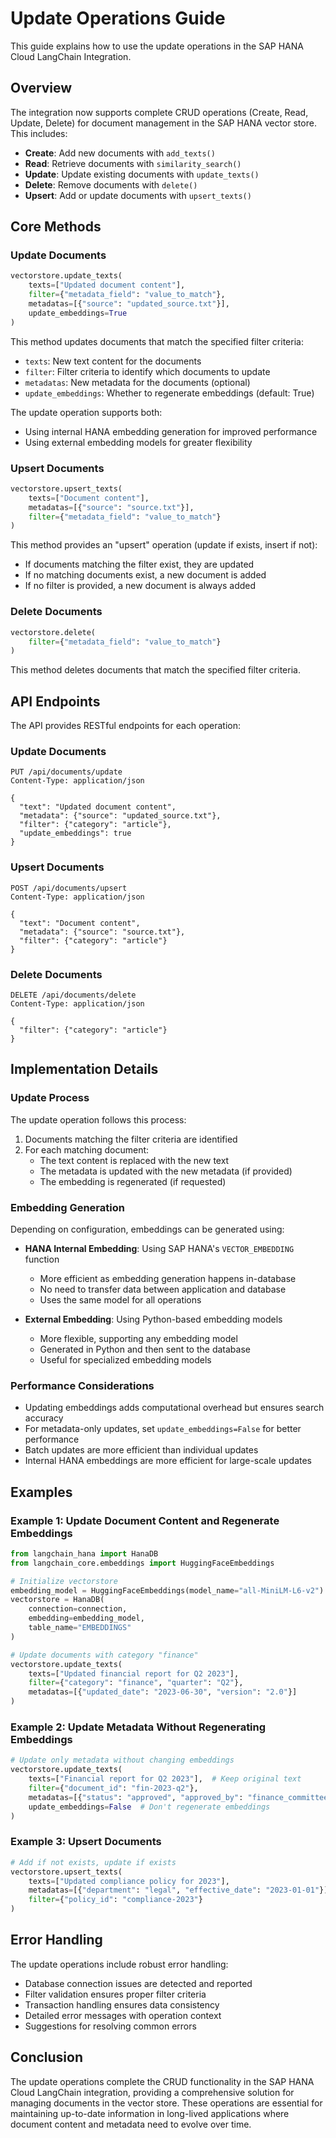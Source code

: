 # Update Operations Guide

This guide explains how to use the update operations in the SAP HANA Cloud LangChain Integration.

## Overview

The integration now supports complete CRUD operations (Create, Read, Update, Delete) for document management in the SAP HANA vector store. This includes:

- **Create**: Add new documents with `add_texts()`
- **Read**: Retrieve documents with `similarity_search()`
- **Update**: Update existing documents with `update_texts()`
- **Delete**: Remove documents with `delete()`
- **Upsert**: Add or update documents with `upsert_texts()`

## Core Methods

### Update Documents

```python
vectorstore.update_texts(
    texts=["Updated document content"],
    filter={"metadata_field": "value_to_match"},
    metadatas=[{"source": "updated_source.txt"}],
    update_embeddings=True
)
```

This method updates documents that match the specified filter criteria:

- `texts`: New text content for the documents
- `filter`: Filter criteria to identify which documents to update
- `metadatas`: New metadata for the documents (optional)
- `update_embeddings`: Whether to regenerate embeddings (default: True)

The update operation supports both:
- Using internal HANA embedding generation for improved performance
- Using external embedding models for greater flexibility

### Upsert Documents

```python
vectorstore.upsert_texts(
    texts=["Document content"],
    metadatas=[{"source": "source.txt"}],
    filter={"metadata_field": "value_to_match"}
)
```

This method provides an "upsert" operation (update if exists, insert if not):

- If documents matching the filter exist, they are updated
- If no matching documents exist, a new document is added
- If no filter is provided, a new document is always added

### Delete Documents

```python
vectorstore.delete(
    filter={"metadata_field": "value_to_match"}
)
```

This method deletes documents that match the specified filter criteria.

## API Endpoints

The API provides RESTful endpoints for each operation:

### Update Documents

```http
PUT /api/documents/update
Content-Type: application/json

{
  "text": "Updated document content",
  "metadata": {"source": "updated_source.txt"},
  "filter": {"category": "article"},
  "update_embeddings": true
}
```

### Upsert Documents

```http
POST /api/documents/upsert
Content-Type: application/json

{
  "text": "Document content",
  "metadata": {"source": "source.txt"},
  "filter": {"category": "article"}
}
```

### Delete Documents

```http
DELETE /api/documents/delete
Content-Type: application/json

{
  "filter": {"category": "article"}
}
```

## Implementation Details

### Update Process

The update operation follows this process:

1. Documents matching the filter criteria are identified
2. For each matching document:
   - The text content is replaced with the new text
   - The metadata is updated with the new metadata (if provided)
   - The embedding is regenerated (if requested)

### Embedding Generation

Depending on configuration, embeddings can be generated using:

- **HANA Internal Embedding**: Using SAP HANA's `VECTOR_EMBEDDING` function
  - More efficient as embedding generation happens in-database
  - No need to transfer data between application and database
  - Uses the same model for all operations

- **External Embedding**: Using Python-based embedding models
  - More flexible, supporting any embedding model
  - Generated in Python and then sent to the database
  - Useful for specialized embedding models

### Performance Considerations

- Updating embeddings adds computational overhead but ensures search accuracy
- For metadata-only updates, set `update_embeddings=False` for better performance
- Batch updates are more efficient than individual updates
- Internal HANA embeddings are more efficient for large-scale updates

## Examples

### Example 1: Update Document Content and Regenerate Embeddings

```python
from langchain_hana import HanaDB
from langchain_core.embeddings import HuggingFaceEmbeddings

# Initialize vectorstore
embedding_model = HuggingFaceEmbeddings(model_name="all-MiniLM-L6-v2")
vectorstore = HanaDB(
    connection=connection,
    embedding=embedding_model,
    table_name="EMBEDDINGS"
)

# Update documents with category "finance"
vectorstore.update_texts(
    texts=["Updated financial report for Q2 2023"],
    filter={"category": "finance", "quarter": "Q2"},
    metadatas=[{"updated_date": "2023-06-30", "version": "2.0"}]
)
```

### Example 2: Update Metadata Without Regenerating Embeddings

```python
# Update only metadata without changing embeddings
vectorstore.update_texts(
    texts=["Financial report for Q2 2023"],  # Keep original text
    filter={"document_id": "fin-2023-q2"},
    metadatas=[{"status": "approved", "approved_by": "finance_committee"}],
    update_embeddings=False  # Don't regenerate embeddings
)
```

### Example 3: Upsert Documents

```python
# Add if not exists, update if exists
vectorstore.upsert_texts(
    texts=["Updated compliance policy for 2023"],
    metadatas=[{"department": "legal", "effective_date": "2023-01-01"}],
    filter={"policy_id": "compliance-2023"}
)
```

## Error Handling

The update operations include robust error handling:

- Database connection issues are detected and reported
- Filter validation ensures proper filter criteria
- Transaction handling ensures data consistency
- Detailed error messages with operation context
- Suggestions for resolving common errors

## Conclusion

The update operations complete the CRUD functionality in the SAP HANA Cloud LangChain integration, providing a comprehensive solution for managing documents in the vector store. These operations are essential for maintaining up-to-date information in long-lived applications where document content and metadata need to evolve over time.